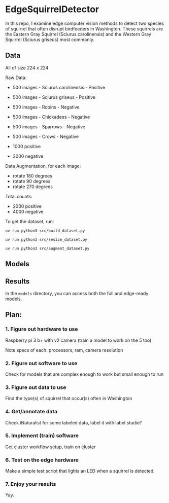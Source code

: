 # EdgeSquirrelDetector

In this repo, I examine edge computer vision methods to detect two species of squirrel that often disrupt birdfeeders in Washington. These squirrels are the Eastern Gray Squirrel (Sciurus carolinensis) and the Western Gray Squirrel (Sciurus griseus) most commonly.

## Data

All of size 224 x 224

Raw Data:
- 500 images - Sciurus carolinensis - Positive
- 500 images - Sciurus griseus - Positive

- 500 images - Robins - Negative
- 500 images - Chickadees - Negative
- 500 images - Sparrows - Negative
- 500 images - Crows - Negative

- 1000 positive
- 2000 negative

Data Augmentation, for each image:
- rotate 180 degrees
- rotate 90 degrees
- rotate 270 degrees

Total counts:
- 2000 positive
- 4000 negative

To get the dataset, run:

`uv run python3 src/build_dataset.py`

`uv run python3 src/resize_dataset.py`

`uv run python3 src/augment_dataset.py`

## Models



## Results

In the `models` directory, you can access both the full and edge-ready models.

## Plan:

### 1. Figure out hardware to use

Raspberry pi 3 b+ with v2 camera (train a model to work on the 5 too)

Note specs of each: processors, ram, camera resolution

### 2. Figure out software to use

Check for models that are complex enough to work but small enough to run

### 3. Figure out data to use

Find the type(s) of squirrel that occur(s) often in Washington

### 4. Get/annotate data

Check iNaturalist for some labeled data, label it with label studio?

### 5. Implement (train) software

Get cluster workflow setup, train on cluster

### 6. Test on the edge hardware

Make a simple test script that lights an LED when a squirrel is detected.

### 7. Enjoy your results

Yay.
